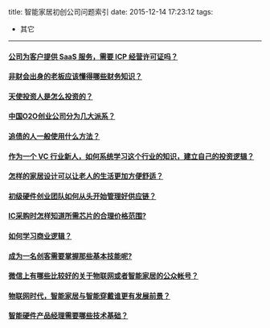 title: 智能家居初创公司问题索引
date: 2015-12-14 17:23:12
tags:
- 其它
---

#### <a href="http://www.zhihu.com/question/20661433" target="_blank">公司为客户提供 SaaS 服务，需要 ICP 经营许可证吗？</a>
#### <a href="http://www.zhihu.com/question/24859069" target="_blank">非财会出身的老板应该懂得哪些财务知识？</a>
#### <a href="http://www.zhihu.com/question/23641467" target="_blank">天使投资人是怎么投资的？</a>
#### <a href="http://www.zhihu.com/question/28697704" target="_blank">中国O2O创业公司分为几大派系？</a>
#### <a href="http://www.zhihu.com/question/20581244" target="_blank">追债的人一般使用什么方法？</a>
#### <a href="http://www.zhihu.com/question/31476274" target="_blank">作为一个 VC 行业新人，如何系统学习这个行业的知识，建立自己的投资逻辑？</a>
#### <a href="http://www.zhihu.com/question/23890218" target="_blank">怎样的家居设计可以让老人的生活更加方便舒适？</a>
#### <a href="http://www.zhihu.com/question/22131744" target="_blank">初级硬件创业团队如何从头开始管理好供应链？</a>

<!-- more -->

#### <a href="http://www.zhihu.com/question/24027747" target="_blank">IC采购时怎样知道所需芯片的合理价格范围?</a>
#### <a href="http://www.zhihu.com/question/20616934" target="_blank">如何学习商业逻辑？</a>
#### <a href="http://www.zhihu.com/question/24058925" target="_blank">成为一名创客需要掌握那些基本技能呢?</a>
#### <a href="http://www.zhihu.com/question/22955392" target="_blank">微信上有哪些比较好的关于物联网或者智能家居的公众帐号？</a>
#### <a href="http://www.zhihu.com/question/25411202" target="_blank">物联网时代，智能家居与智能穿戴谁更有发展前景？</a>
#### <a href="http://www.zhihu.com/question/22448655" target="_blank">智能硬件产品经理需要哪些技术基础？</a>

